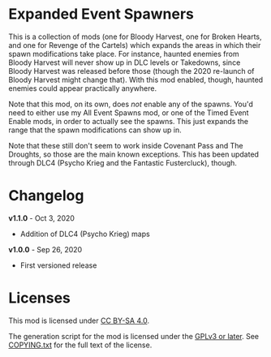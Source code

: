 Expanded Event Spawners
=======================

This is a collection of mods (one for Bloody Harvest, one for Broken Hearts,
and one for Revenge of the Cartels) which expands the areas in which their
spawn modifications take place.  For instance, haunted enemies from Bloody
Harvest will never show up in DLC levels or Takedowns, since Bloody Harvest
was released before those (though the 2020 re-launch of Bloody Harvest might
change that).  With this mod enabled, though, haunted enemies could appear
practically anywhere.

Note that this mod, on its own, does *not* enable any of the spawns.  You'd
need to either use my All Event Spawns mod, or one of the Timed Event Enable
mods, in order to actually see the spawns.  This just expands the range that
the spawn modifications can show up in.

Note that these still don't seem to work inside Covenant Pass and The Droughts,
so those are the main known exceptions.  This has been updated through DLC4
(Psycho Krieg and the Fantastic Fustercluck), though.

Changelog
=========

**v1.1.0** - Oct 3, 2020
 * Addition of DLC4 (Psycho Krieg) maps

**v1.0.0** - Sep 26, 2020
 * First versioned release
 
Licenses
========

This mod is licensed under [CC BY-SA 4.0](https://creativecommons.org/licenses/by-sa/4.0/).

The generation script for the mod is licensed under the
[GPLv3 or later](https://www.gnu.org/licenses/quick-guide-gplv3.html).
See [COPYING.txt](../../COPYING.txt) for the full text of the license.

